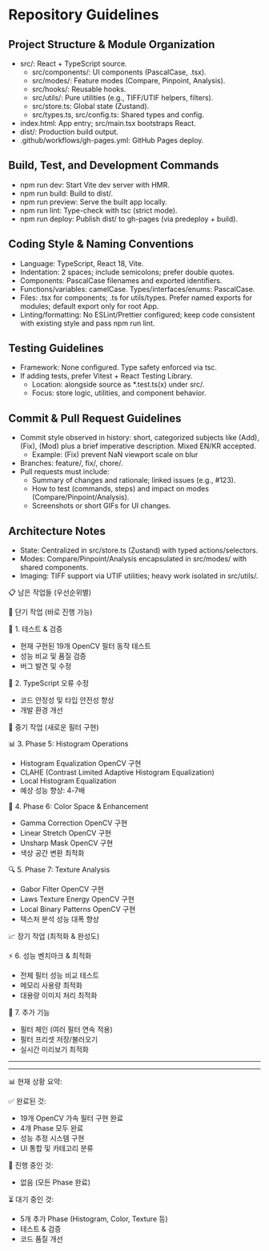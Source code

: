 # Repository Guidelines

## Project Structure & Module Organization
- src/: React + TypeScript source.
  - src/components/: UI components (PascalCase, .tsx).
  - src/modes/: Feature modes (Compare, Pinpoint, Analysis).
  - src/hooks/: Reusable hooks.
  - src/utils/: Pure utilities (e.g., TIFF/UTIF helpers, filters).
  - src/store.ts: Global state (Zustand).
  - src/types.ts, src/config.ts: Shared types and config.
- index.html: App entry; src/main.tsx bootstraps React.
- dist/: Production build output.
- .github/workflows/gh-pages.yml: GitHub Pages deploy.

## Build, Test, and Development Commands
- npm run dev: Start Vite dev server with HMR.
- npm run build: Build to dist/.
- npm run preview: Serve the built app locally.
- npm run lint: Type-check with tsc (strict mode).
- npm run deploy: Publish dist/ to gh-pages (via predeploy + build).

## Coding Style & Naming Conventions
- Language: TypeScript, React 18, Vite.
- Indentation: 2 spaces; include semicolons; prefer double quotes.
- Components: PascalCase filenames and exported identifiers.
- Functions/variables: camelCase. Types/interfaces/enums: PascalCase.
- Files: .tsx for components; .ts for utils/types. Prefer named exports for modules; default export only for root App.
- Linting/formatting: No ESLint/Prettier configured; keep code consistent with existing style and pass npm run lint.

## Testing Guidelines
- Framework: None configured. Type safety enforced via tsc.
- If adding tests, prefer Vitest + React Testing Library.
  - Location: alongside source as *.test.ts(x) under src/.
  - Focus: store logic, utilities, and component behavior.

## Commit & Pull Request Guidelines
- Commit style observed in history: short, categorized subjects like (Add), (Fix), (Mod) plus a brief imperative description. Mixed EN/KR accepted.
  - Example: (Fix) prevent NaN viewport scale on blur
- Branches: feature/<short-name>, fix/<short-name>, chore/<short-name>.
- Pull requests must include:
  - Summary of changes and rationale; linked issues (e.g., #123).
  - How to test (commands, steps) and impact on modes (Compare/Pinpoint/Analysis).
  - Screenshots or short GIFs for UI changes.

## Architecture Notes
- State: Centralized in src/store.ts (Zustand) with typed actions/selectors.
- Modes: Compare/Pinpoint/Analysis encapsulated in src/modes/ with shared components.
- Imaging: TIFF support via UTIF utilities; heavy work isolated in src/utils/.


📋 남은 작업들 (우선순위별)

  🎯 단기 작업 (바로 진행 가능)

  🧪 1. 테스트 & 검증
  - 현재 구현된 19개 OpenCV 필터 동작 테스트
  - 성능 비교 및 품질 검증
  - 버그 발견 및 수정

  🔧 2. TypeScript 오류 수정
  - 코드 안정성 및 타입 안전성 향상
  - 개발 환경 개선

  🚀 중기 작업 (새로운 필터 구현)

  📊 3. Phase 5: Histogram Operations
  - Histogram Equalization OpenCV 구현
  - CLAHE (Contrast Limited Adaptive Histogram Equalization)
  - Local Histogram Equalization
  - 예상 성능 향상: 4-7배

  🎨 4. Phase 6: Color Space & Enhancement
  - Gamma Correction OpenCV 구현
  - Linear Stretch OpenCV 구현
  - Unsharp Mask OpenCV 구현
  - 색상 공간 변환 최적화

  🔍 5. Phase 7: Texture Analysis
  - Gabor Filter OpenCV 구현
  - Laws Texture Energy OpenCV 구현
  - Local Binary Patterns OpenCV 구현
  - 텍스처 분석 성능 대폭 향상

  📈 장기 작업 (최적화 & 완성도)

  ⚡ 6. 성능 벤치마크 & 최적화
  - 전체 필터 성능 비교 테스트
  - 메모리 사용량 최적화
  - 대용량 이미지 처리 최적화

  🔧 7. 추가 기능
  - 필터 체인 (여러 필터 연속 적용)
  - 필터 프리셋 저장/불러오기
  - 실시간 미리보기 최적화

  ---

  ---
  📊 현재 상황 요약:

  ✅ 완료된 것:

  - 19개 OpenCV 가속 필터 구현 완료
  - 4개 Phase 모두 완료
  - 성능 추정 시스템 구현
  - UI 통합 및 카테고리 분류

  🚧 진행 중인 것:

  - 없음 (모든 Phase 완료)

  ⏳ 대기 중인 것:

  - 5개 추가 Phase (Histogram, Color, Texture 등)
  - 테스트 & 검증
  - 코드 품질 개선